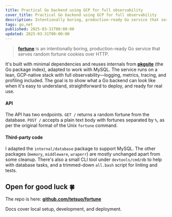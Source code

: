```yaml
---
title: Practical Go backend using GCP for full observability
cover_title: Practical Go backend using GCP for full observability
description: Intentionally boring, production-ready Go service that serves up random fortune cookies
tags: go,net
published: 2025-03-31T00:00:00
updated: 2025-03-31T00:00:00
---
```


> [**fortune**](https://github.com/tetsuo/fortune) is an intentionally boring, production-ready Go service that serves random fortune cookies over HTTP.

It's built with minimal dependencies and reuses internals from [**pkgsite**](https://go.googlesource.com/pkgsite/) (the Go package index), adapted to work with MySQL. The service runs on a lean, GCP-native stack with full observability—logging, metrics, tracing, and profiling included. The goal is to show what a Go backend can look like when it's easy to understand, straightforward to deploy, and ready for real use.

#### API

The API has two endpoints. `GET /` returns a random fortune from the database. `POST /` accepts a plain text body with fortunes separated by `%`, as per the original format of the Unix `fortune` command.

#### Third-party code

I adapted the `internal/database` package to support MySQL. The other packages (`memory`, `middleware`, `wraperr`) are mostly unchanged apart from some cleanup. There's also a small CLI tool under `devtools/cmd/db` to help with database tasks, and a trimmed-down `all.bash` script for linting and tests.

## Open for good luck 🍀

The repo is here: [**github.com/tetsuo/fortune**](https://github.com/tetsuo/fortune)

Docs cover local setup, development, and deployment.
